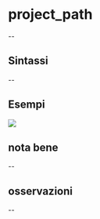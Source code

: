 # project_path

--

## Sintassi

--

## Esempi

![](/img/variabili/project_path/project_path1.png)

## nota bene

--

## osservazioni

--